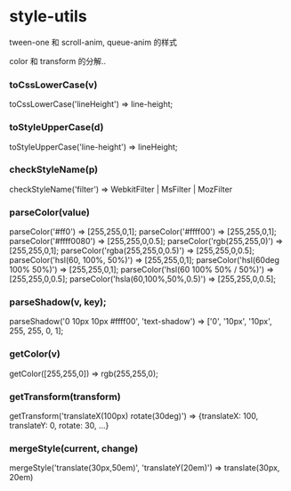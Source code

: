 # style-utils

tween-one 和 scroll-anim, queue-anim 的样式

color 和 transform 的分解..
 
### toCssLowerCase(v)

toCssLowerCase('lineHeight') => line-height;

### toStyleUpperCase(d)
toStyleUpperCase('line-height') => lineHeight;

### checkStyleName(p)
checkStyleName('filter') => WebkitFilter | MsFilter | MozFilter

### parseColor(value)

parseColor('#ff0') => [255,255,0,1];
parseColor('#ffff00') => [255,255,0,1];
parseColor('#ffff0080') => [255,255,0,0.5];
parseColor('rgb(255,255,0)') => [255,255,0,1];
parseColor('rgba(255,255,0,0.5)') => [255,255,0,0.5];
parseColor('hsl(60, 100%, 50%)') => [255,255,0,1];
parseColor('hsl(60deg 100% 50%)') => [255,255,0,1];
parseColor('hsl(60 100% 50% / 50%)') => [255,255,0,0.5];
parseColor('hsla(60,100%,50%,0.5)') => [255,255,0,0.5];

### parseShadow(v, key);
parseShadow('0 10px 10px #ffff00', 'text-shadow') => ['0', '10px', '10px', 255, 255, 0, 1];

### getColor(v)
getColor([255,255,0]) => rgb(255,255,0);

### getTransform(transform)
getTransform('translateX(100px) rotate(30deg)') => {translateX: 100, translateY: 0, rotate: 30, ...}
### mergeStyle(current, change)

mergeStyle('translate(30px,50em)', 'translateY(20em)') => translate(30px, 20em)